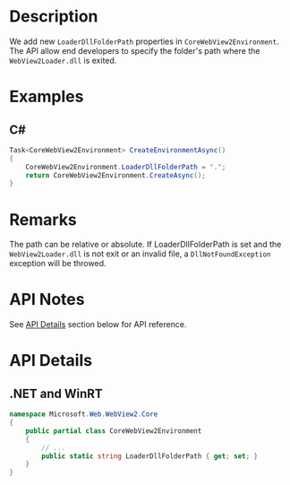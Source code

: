 # Description
We add new `LoaderDllFolderPath` properties in `CoreWebView2Environment`.
The API allow end developers to specify the folder's path where the `WebView2Loader.dll` is exited.

# Examples
## C#
```c#
Task<CoreWebView2Environment> CreateEnvironmentAsync()
{
    CoreWebView2Environment.LoaderDllFolderPath = ".";
    return CoreWebView2Environment.CreateAsync();
}
```

# Remarks
The path can be relative or absolute.
If LoaderDllFolderPath is set and the `WebView2Loader.dll` is not exit or an invalid file, a `DllNotFoundException` exception will be throwed.

# API Notes
See [API Details](#api-details) section below for API reference.

# API Details
## .NET and WinRT
```c#
namespace Microsoft.Web.WebView2.Core
{
    public partial class CoreWebView2Environment
    {
        // ...
        public static string LoaderDllFolderPath { get; set; }
    }
}
```

